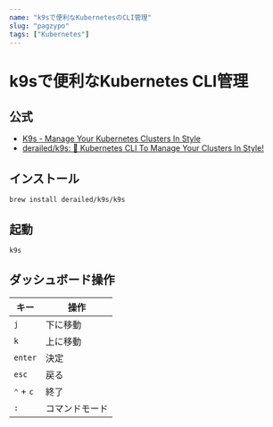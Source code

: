 ```yaml
---
name: "k9sで便利なKubernetesのCLI管理"
slug: "pagzypo"
tags: ["Kubernetes"]
---
```


# k9sで便利なKubernetes CLI管理

## 公式

- [K9s - Manage Your Kubernetes Clusters In Style](https://k9scli.io/)
- [derailed/k9s: 🐶 Kubernetes CLI To Manage Your Clusters In Style!](https://github.com/derailed/k9s)

## インストール

```
brew install derailed/k9s/k9s
```

## 起動

```
k9s
```

## ダッシュボード操作

| キー      | 操作           |
| --------- | -------------- |
| `j`       | 下に移動       |
| `k`       | 上に移動       |
| `enter`   | 決定           |
| `esc`     | 戻る           |
| `⌃` + `c` | 終了           |
| `:`       | コマンドモード |

